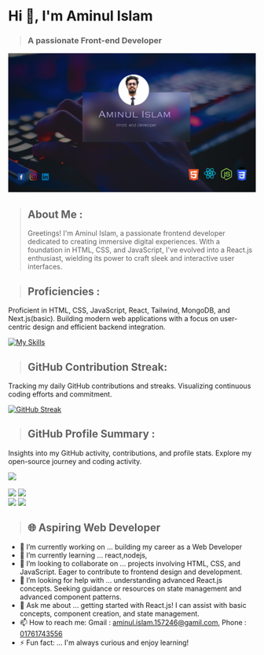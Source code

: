# Hi 👋, I'm Aminul Islam
  > ### A passionate Front-end Developer 

![Albuquerque, New Mexico](/images/githubBanner.png)

> ## About Me :
> Greetings! I'm Aminul Islam, a passionate frontend developer dedicated to creating immersive digital experiences. With a foundation in HTML, CSS, and JavaScript, I've evolved into a React.js enthusiast, wielding its power to craft sleek and interactive user interfaces.

> ## Proficiencies : 
Proficient in HTML, CSS, JavaScript, React, Tailwind, MongoDB, and Next.js(basic). Building modern web applications with a focus on user-centric design and efficient backend integration.


[![My Skills](https://skillicons.dev/icons?i=html,css,bootstrap,js,react,tailwind,nextjs,mongodb)](https://skillicons.dev)



> ## GitHub Contribution Streak:
Tracking my daily GitHub contributions and streaks. Visualizing continuous coding efforts and commitment.


[![GitHub Streak](https://github-readme-streak-stats.herokuapp.com?user=aminul157246&theme=tokyonight)](https://git.io/streak-stats)






> ## GitHub Profile Summary : 
Insights into my GitHub activity, contributions, and profile stats. Explore my open-source journey and coding activity.


![](http://github-profile-summary-cards.vercel.app/api/cards/profile-details?username=aminul157246&theme=tokyonight)


![](http://github-profile-summary-cards.vercel.app/api/cards/repos-per-language?username=aminul157246&theme=tokyonight)       ![](http://github-profile-summary-cards.vercel.app/api/cards/most-commit-language?username=aminul157246&theme=tokyonight)              
![](http://github-profile-summary-cards.vercel.app/api/cards/productive-time?username=aminul157246&theme=tokyonight&utcOffset=8)   ![](http://github-profile-summary-cards.vercel.app/api/cards/stats?username=aminul157246&theme=tokyonight)


> ## 🌐 Aspiring Web Developer


- 🔭 I’m currently working on ...   building my career as a Web Developer 
- 🌱 I’m currently learning ...   react,nodejs, 
- 👯 I’m looking to collaborate on ...    projects involving HTML, CSS, and JavaScript. Eager to contribute to frontend design and development.
- 🤔 I’m looking for help with ...   understanding advanced React.js concepts. Seeking guidance or resources on state management and advanced component patterns.
- 💬 Ask me about ...    getting started with React.js! I can assist with basic concepts, component creation, and state management.
- 📫 How to reach me: Gmail : aminul.islam.157246@gamil.com, Phone : <ins>01761743556 </ins>
- ⚡ Fun fact: ...  I'm always curious and enjoy learning!

